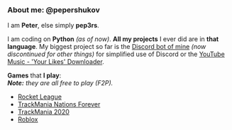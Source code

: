 ### About me: @pepershukov  
I am **Peter**, else simply **pep3rs**.

I am coding on **Python** _(as of now)_. **All my projects** I ever did are in **that language**.
My biggest project so far is the [Discord bot of mine](https://top.gg/bot/789102405944868865) _(now discontinued for other things)_ for simplified use of Discord or the [YouTube Music - 'Your Likes' Downloader](https://github.com/pepershukov/ytm-yl-downloader).

**Games** that **I play**:  
_**Note:** they are all free to play (F2P)._
* [Rocket League](https://www.rocketleague.com/)
* [TrackMania Nations Forever](https://store.steampowered.com/app/11020/)
* [TrackMania 2020](https://www.trackmania.com/)
* [Roblox](https://www.roblox.com)
